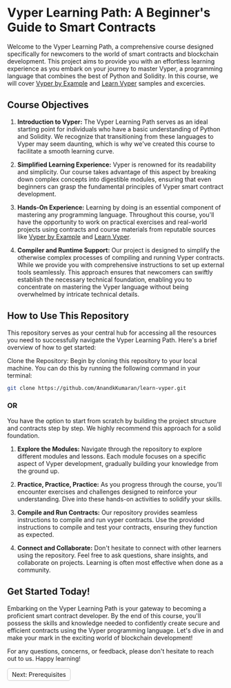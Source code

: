 # Vyper Learning Path: A Beginner's Guide to Smart Contracts

Welcome to the Vyper Learning Path, a comprehensive course designed specifically for newcomers to the world of smart contracts and blockchain development. This project aims to provide you with an effortless learning experience as you embark on your journey to master Vyper, a programming language that combines the best of Python and Solidity. In this course, we will cover [Vyper by Example](https://vyper-by-example.org/) and [Learn Vyper](https://learn.vyperlang.org/) samples and excercies.

## Course Objectives

1. **Introduction to Vyper:** The Vyper Learning Path serves as an ideal starting point for individuals who have a basic understanding of Python and Solidity. We recognize that transitioning from these languages to Vyper may seem daunting, which is why we've created this course to facilitate a smooth learning curve.

2. **Simplified Learning Experience:** Vyper is renowned for its readability and simplicity. Our course takes advantage of this aspect by breaking down complex concepts into digestible modules, ensuring that even beginners can grasp the fundamental principles of Vyper smart contract development.

3. **Hands-On Experience:** Learning by doing is an essential component of mastering any programming language. Throughout this course, you'll have the opportunity to work on practical exercises and real-world projects using contracts and course materials from reputable sources like [Vyper by Example](https://vyper-by-example.org/) and [Learn Vyper](https://learn.vyperlang.org/).

4. **Compiler and Runtime Support:** Our project is designed to simplify the otherwise complex processes of compiling and running Vyper contracts. While we provide you with comprehensive instructions to set up external tools seamlessly. This approach ensures that newcomers can swiftly establish the necessary technical foundation, enabling you to concentrate on mastering the Vyper language without being overwhelmed by intricate technical details.

## How to Use This Repository

This repository serves as your central hub for accessing all the resources you need to successfully navigate the Vyper Learning Path. Here's a brief overview of how to get started:

Clone the Repository: Begin by cloning this repository to your local machine. You can do this by running the following command in your terminal:

```bash 
git clone https://github.com/AnandkKumaran/learn-vyper.git
```

### OR

You have the option to start from scratch by building the project structure and contracts step by step. We highly recommend this approach for a solid foundation.

1. **Explore the Modules:** Navigate through the repository to explore different modules and lessons. Each module focuses on a specific aspect of Vyper development, gradually building your knowledge from the ground up.

2. **Practice, Practice, Practice:** As you progress through the course, you'll encounter exercises and challenges designed to reinforce your understanding. Dive into these hands-on activities to solidify your skills.

3. **Compile and Run Contracts:** Our repository provides seamless instructions to compile and run vyper contracts. Use the provided instructions to compile and test your contracts, ensuring they function as expected.

4. **Connect and Collaborate:** Don't hesitate to connect with other learners using the repository. Feel free to ask questions, share insights, and collaborate on projects. Learning is often most effective when done as a community.

## Get Started Today!

Embarking on the Vyper Learning Path is your gateway to becoming a proficient smart contract developer. By the end of this course, you'll possess the skills and knowledge needed to confidently create secure and efficient contracts using the Vyper programming language. Let's dive in and make your mark in the exciting world of blockchain development!

For any questions, concerns, or feedback, please don't hesitate to reach out to us. Happy learning!

<!-- [Next: Getting Started with Vyper - Prerequisites](Prerequisites.md) -->

<div style="display: flex; justify-content: space-between;">
    <a style="text-decoration: none; padding: 5px 10px; border: 1px solid #ccc; border-radius: 5px;" href="Prerequisites.md">Next: Prerequisites</a>
</div>


